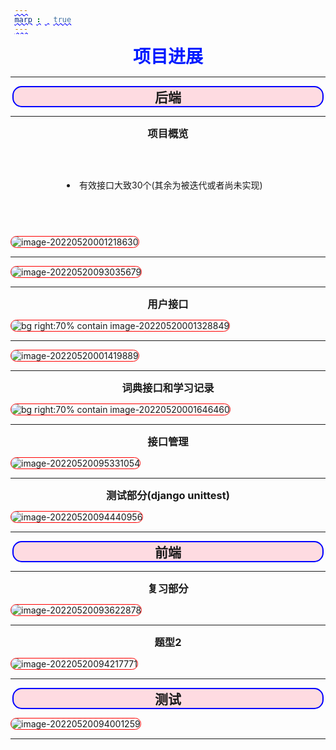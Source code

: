 ```yaml
---
marp: true
---
```

<style>
   h1 {
  color: rgb(0, 26, 255);
}

h2 {
  border: solid 2px blue;
  background-color: rgba(255, 192, 203, 0.562);
  border-radius: 15px;
}
h1,
h2,
h3,
h4,
span {
  text-align: center;
  margin: 0.2rem;
  margin-top: 0.1rem;
}

/* img[src*="#thumbnail"] {
   width:50px;
   height:100px;
}
img[src~="thumbnail"] {
   width:150px;
   height:100px;
} */
/* 
img[src~="bordered"] {
   border: 1px solid black;
} 
*/

ul {
  box-sizing: border-box;
  /* border:solid 1px blue; */
  padding: inherit;
  margin: 0 auto;
  /* max-height:90%; */
}
li {
  box-sizing: border-box;
  /* max-height:98%; */
  /* position:relative; */
  /* border:solid 1px; */
  border-radius: 0.5rem;
  list-style: inside;
  text-align: left;
  margin-left: 2rem;
  padding: 0.5rem;
}
section {
  /* border: dotted; */
  padding: 0.2rem;
  /* max-height:90vh; */
  /* height:700px; */
  /* display:flex;
  flex-flow:wrap;
  align-items:center;
  justify-content:center; */
}
blockquote,
ul,
section,
img,
p,
div {
  overflow: auto;
  box-sizing: border-box;
  max-height: 98%;
}
/* li ul{
  border:solid 1px
} */
citation {
  background: aqua;
}
section p{
   margin:auto
}
img {
  box-sizing: border-box;
  max-height: 75vh;
  /* max-height:570px; */
  border: solid 1px red;
  margin: auto;
  border-radius: 1rem;
  object-fit: contain;
  transition-property: all;
  transition-duration: 0.8s;
  /* float:right; */
  /* width:260px; */
  /* height:600px; */
}
img:hover {
  border: solid red ;
  border-radius: 1.3rem 1rem 1.3rem 1.2rem;
  box-shadow: 10px 12px 15px rgb(157, 255, 0),
    16px 2px 15px red,
    -14px 2px 15px rgba(31, 31, 30, 0.521);
  margin: 0rem , 2rem;
  /* margin: 30px !important; */

  /* transition */
}
code {
  color: red;
  text-decoration: underline wavy blue 1px;
}
</style>
# 项目进展
___

## 后端
___
### 项目概览

- 有效接口大致30个(其余为被迭代或者尚未实现)

![image-20220520001218630](https://s2.loli.net/2022/05/20/TzcVAvdJsGO31ag.png)
___
![image-20220520093035679](https://s2.loli.net/2022/05/20/IN2aTvYhV6qDd4A.png)

___
### 用户接口

![bg right:70% contain image-20220520001328849](https://s2.loli.net/2022/05/20/VCgFAhE251vOKSy.png )
___

![ image-20220520001419889](https://s2.loli.net/2022/05/20/TMyuVkqnUafrQW3.png)
___

###  词典接口和学习记录
![bg right:70% contain image-20220520001646460](https://s2.loli.net/2022/05/20/OjJt5MaLEKl2GpC.png)
___

### 接口管理

![image-20220520095331054](https://s2.loli.net/2022/05/20/RSyCfXZ18MlnshN.png)

___
### 测试部分(django unittest)

![image-20220520094440956](https://s2.loli.net/2022/05/20/lzdSa8iq4VeywGs.png)

___

## 前端

___

### 复习部分

![image-20220520093622878](https://s2.loli.net/2022/05/20/kq971a5cSDtKBvl.png)
___

### 题型2

![image-20220520094217771](https://s2.loli.net/2022/05/20/rsWmeMGyfBFiR9L.png)
___

## 测试

![image-20220520094001259](https://s2.loli.net/2022/05/20/tAfiT4ova8FHOLb.png)

___